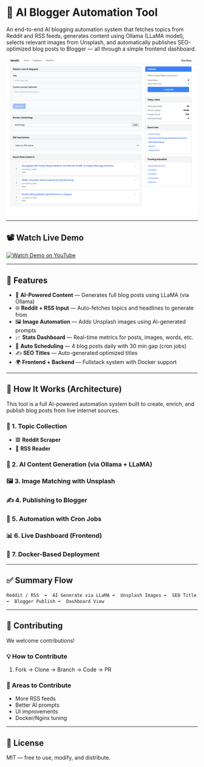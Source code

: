# 🧠 AI Blogger Automation Tool

An end-to-end AI blogging automation system that fetches topics from Reddit and RSS feeds, generates content using Ollama (LLaMA model), selects relevant images from Unsplash, and automatically publishes SEO-optimized blog posts to Blogger — all through a simple frontend dashboard.

![AI Blogger Automation](./preview.png)

---

## 📽️ Watch Live Demo

[![Watch Demo on YouTube](https://img.youtube.com/vi/m60RXUWmq_Q/hqdefault.jpg)](https://www.youtube.com/watch?v=m60RXUWmq_Q)

---

## 🚀 Features

- 🤖 **AI-Powered Content** — Generates full blog posts using LLaMA (via Ollama)
- 🌐 **Reddit + RSS Input** — Auto-fetches topics and headlines to generate from
- 🖼️ **Image Automation** — Adds Unsplash images using AI-generated prompts
- 📈 **Stats Dashboard** — Real-time metrics for posts, images, words, etc.
- 📅 **Auto Scheduling** — 4 blog posts daily with 30 min gap (cron jobs)
- ✍️ **SEO Titles** — Auto-generated optimized titles
- 🌍 **Frontend + Backend** — Fullstack system with Docker support

---

## 🧭 How It Works (Architecture)

This tool is a full AI-powered automation system built to create, enrich, and publish blog posts from live internet sources.

### 🔁 1. Topic Collection
- 🟥 **Reddit Scraper**
- 📰 **RSS Reader**

### 🧠 2. AI Content Generation (via Ollama + LLaMA)
### 🖼️ 3. Image Matching with Unsplash
### ✍️ 4. Publishing to Blogger
### 📅 5. Automation with Cron Jobs
### 📊 6. Live Dashboard (Frontend)
### 🐳 7. Docker-Based Deployment

---

## ✅ Summary Flow

```
Reddit / RSS  ➡️  AI Generate via LLaMA ➡️  Unsplash Images ➡️  SEO Title ➡️  Blogger Publish ➡️  Dashboard View
```

---

## 🤝 Contributing

We welcome contributions!

### 💡 How to Contribute
1. Fork → Clone → Branch → Code → PR

### 📂 Areas to Contribute
- More RSS feeds
- Better AI prompts
- UI improvements
- Docker/Nginx tuning

---

## 📜 License

MIT — free to use, modify, and distribute.
